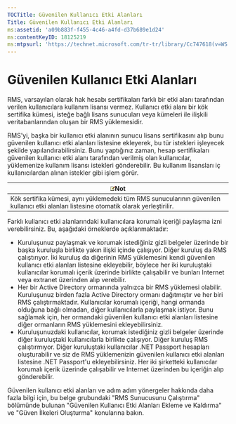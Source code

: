 ```yaml
---
TOCTitle: Güvenilen Kullanıcı Etki Alanları
Title: Güvenilen Kullanıcı Etki Alanları
ms:assetid: 'a09b883f-f455-4c46-a4fd-d37b689e1d24'
ms:contentKeyID: 18125219
ms:mtpsurl: 'https://technet.microsoft.com/tr-tr/library/Cc747618(v=WS.10)'
---
```


Güvenilen Kullanıcı Etki Alanları
=================================

RMS, varsayılan olarak hak hesabı sertifikaları farklı bir etki alanı tarafından verilen kullanıcılara kullanım lisansı vermez. Kullanıcı etki alanı bir kök sertifika kümesi, isteğe bağlı lisans sunucuları veya kümeleri ile ilişkili veritabanlarından oluşan bir RMS yüklemesidir.

RMS'yi, başka bir kullanıcı etki alanının sunucu lisans sertifikasını alıp bunu güvenilen kullanıcı etki alanları listesine ekleyerek, bu tür istekleri işleyecek şekilde yapılandırabilirsiniz. Bunu yaptığınız zaman, hesap sertifikaları güvenilen kullanıcı etki alanı tarafından verilmiş olan kullanıcılar, yüklemenize kullanım lisansı istekleri gönderebilir. Bu kullanım lisansları iç kullanıcılardan alınan istekler gibi işlem görür.

| ![](/security-updates/images/Cc747618.note(WS.10).gif)Not                                                                    |
|-----------------------------------------------------------------------------------------------------------------------------------------|
| Kök sertifika kümesi, aynı yüklemedeki tüm RMS sunucularının güvenilen kullanıcı etki alanları listesine otomatik olarak yerleştirilir. |

Farklı kullanıcı etki alanlarındaki kullanıcılara korumalı içeriği paylaşma izni verebilirsiniz. Bu, aşağıdaki örneklerde açıklanmaktadır:

-   Kuruluşunuz paylaşmak ve korumak istediğiniz gizli belgeler üzerinde bir başka kuruluşla birlikte yakın ilişki içinde çalışıyor. Diğer kuruluş da RMS çalıştırıyor. İki kuruluş da diğerinin RMS yüklemesini kendi güvenilen kullanıcı etki alanları listesine ekleyebilir, böylece her iki kuruluştaki kullanıcılar korumalı içerik üzerinde birlikte çalışabilir ve bunları Internet veya extranet üzerinden alıp verebilir.
-   Her bir Active Directory ormanında yalnızca bir RMS yüklemesi olabilir. Kuruluşunuz birden fazla Active Directory ormanı dağıtmıştır ve her biri RMS çalıştırmaktadır. Kullanıcılar korumalı içeriği, hangi ormanda olduğuna bağlı olmadan, diğer kullanıcılarla paylaşmak istiyor. Bunu sağlamak için, her ormandaki güvenilen kullanıcı etki alanları listesine diğer ormanların RMS yüklemesini ekleyebilirsiniz.
-   Kuruluşunuzdaki kullanıcılar, korumak istediğiniz gizli belgeler üzerinde diğer kuruluştaki kullanıcılarla birlikte çalışıyor. Diğer kuruluş RMS çalıştırmıyor. Diğer kuruluştaki kullanıcılar .NET Passport hesapları oluşturabilir ve siz de RMS yüklemenizin güvenilen kullanıcı etki alanları listesine .NET Passport'u ekleyebilirsiniz. Her iki şirketteki kullanıcılar korumalı içerik üzerinde çalışabilir ve Internet üzerinden bu içeriğin alıp gönderebilir.

Güvenilen kullanıcı etki alanları ve adım adım yönergeler hakkında daha fazla bilgi için, bu belge grubundaki "RMS Sunucusunu Çalıştırma" bölümünde bulunan "Güvenilen Kullanıcı Etki Alanları Ekleme ve Kaldırma" ve "Güven İlkeleri Oluşturma" konularına bakın.
